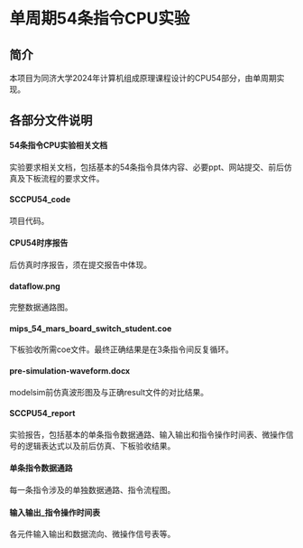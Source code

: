# 单周期54条指令CPU实验
## 简介
本项目为同济大学2024年计算机组成原理课程设计的CPU54部分，由单周期实现。
## 各部分文件说明
#### 54条指令CPU实验相关文档
实验要求相关文档，包括基本的54条指令具体内容、必要ppt、网站提交、前后仿真及下板流程的要求文件。
#### SCCPU54_code
项目代码。
#### CPU54时序报告
后仿真时序报告，须在提交报告中体现。
#### dataflow.png
完整数据通路图。
#### mips_54_mars_board_switch_student.coe
下板验收所需coe文件。最终正确结果是在3条指令间反复循环。
#### pre-simulation-waveform.docx
modelsim前仿真波形图及与正确result文件的对比结果。
#### SCCPU54_report
实验报告，包括基本的单条指令数据通路、输入输出和指令操作时间表、微操作信号的逻辑表达式以及前后仿真、下板验收结果。
#### 单条指令数据通路
每一条指令涉及的单独数据通路、指令流程图。
#### 输入输出_指令操作时间表
各元件输入输出和数据流向、微操作信号表等。
